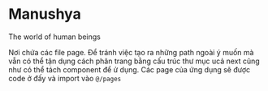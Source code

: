 # Manushya

The world of human beings

Nơi chứa các file page. Để tránh việc tạo ra những path ngoài ý muốn mà vẫn có thể tận dụng cách phân trang bằng cấu trúc thư mục ucả next cũng như có thể tách component để ử dụng. Các page của ứng dụng sẽ được code ở đấy và import vào `@/pages`